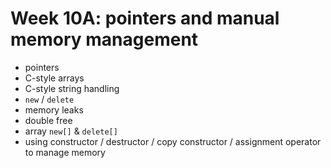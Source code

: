 # Week 10A: pointers and manual memory management

- pointers
- C-style arrays
- C-style string handling
- `new` / `delete`
- memory leaks
- double free
- array `new[]` & `delete[]`
- using constructor / destructor / copy constructor / assignment operator to manage memory

